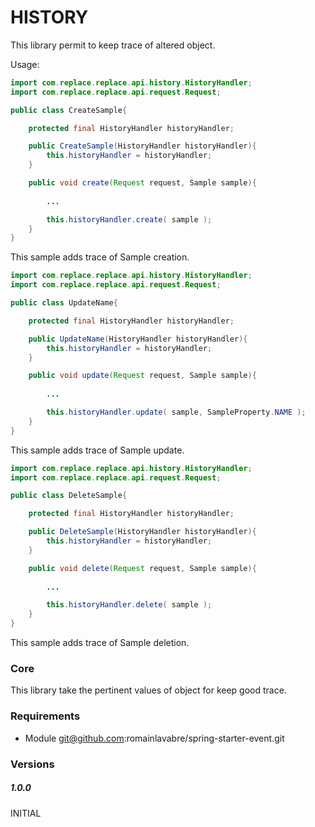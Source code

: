 # HISTORY

This library permit to keep trace of altered object.

Usage:

```java
import com.replace.replace.api.history.HistoryHandler;
import com.replace.replace.api.request.Request;

public class CreateSample{

    protected final HistoryHandler historyHandler;

    public CreateSample(HistoryHandler historyHandler){
        this.historyHandler = historyHandler;
    }

    public void create(Request request, Sample sample){
    
        ...

        this.historyHandler.create( sample );
    }
}
```

This sample adds trace of Sample creation.


```java
import com.replace.replace.api.history.HistoryHandler;
import com.replace.replace.api.request.Request;

public class UpdateName{

    protected final HistoryHandler historyHandler;

    public UpdateName(HistoryHandler historyHandler){
        this.historyHandler = historyHandler;
    }

    public void update(Request request, Sample sample){
    
        ...

        this.historyHandler.update( sample, SampleProperty.NAME );
    }
}
```

This sample adds trace of Sample update.



```java
import com.replace.replace.api.history.HistoryHandler;
import com.replace.replace.api.request.Request;

public class DeleteSample{

    protected final HistoryHandler historyHandler;

    public DeleteSample(HistoryHandler historyHandler){
        this.historyHandler = historyHandler;
    }

    public void delete(Request request, Sample sample){
    
        ...

        this.historyHandler.delete( sample );
    }
}
```

This sample adds trace of Sample deletion.



### Core

This library take the pertinent values of object for keep good trace.

### Requirements

- Module git@github.com:romainlavabre/spring-starter-event.git

### Versions

##### 1.0.0

INITIAL